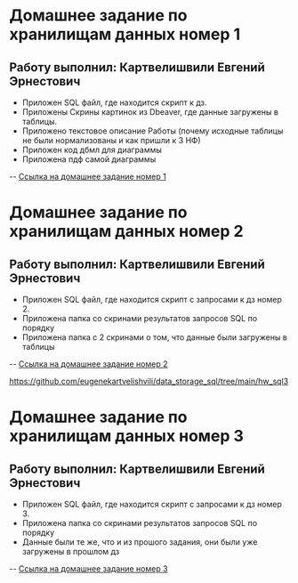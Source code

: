 # Домашнее задание по хранилищам данных номер 1
## Работу выполнил: Картвелишвили Евгений Эрнестович

* Приложен SQL файл, где находится скрипт к дз.
* Приложены Скрины картинок из Dbeaver, где данные загружены в таблицы.
* Приложено текстовое описание Работы (почему исходные таблицы не были нормализованы и как пришли к 3 НФ)
* Приложен код дбмл для диаграммы
* Приложена пдф самой диаграммы

-- [Ссылка на домашнее задание номер 1](https://github.com/eugenekartvelishvili/data_storage_sql/tree/main/hw_sql)



# Домашнее задание по хранилищам данных номер 2
## Работу выполнил: Картвелишвили Евгений Эрнестович


* Приложен SQL файл, где находится скрипт с запросами к дз номер 2.
* Приложена папка со скринами результатов запросов SQL по порядку
* Приложена папка с 2 скринами о том, что данные были загружены в таблицы 


-- [Ссылка на домашнее задание номер 2](https://github.com/eugenekartvelishvili/data_storage_sql/tree/main/hw_sql2)

https://github.com/eugenekartvelishvili/data_storage_sql/tree/main/hw_sql3


# Домашнее задание по хранилищам данных номер 3
## Работу выполнил: Картвелишвили Евгений Эрнестович


* Приложен SQL файл, где находится скрипт с запросами к дз номер 3.
* Приложена папка со скринами результатов запросов SQL по порядку
* Данные были те же, что и из прошого задания, они были уже загружены в прошлом дз

-- [Ссылка на домашнее задание номер 3](https://github.com/eugenekartvelishvili/data_storage_sql/tree/main/hw_sql3)
